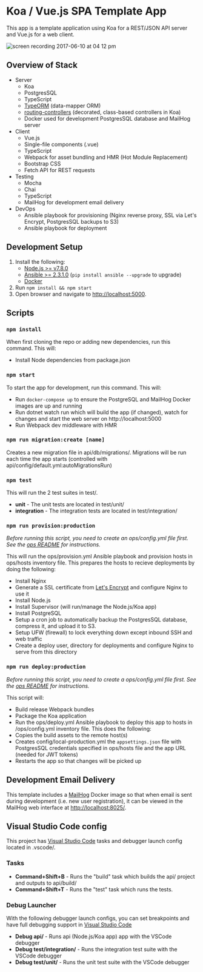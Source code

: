 # Koa / Vue.js SPA Template App

This app is a template application using Koa for a REST/JSON API server and Vue.js for a web client.

![screen recording 2017-06-10 at 04 12 pm](https://user-images.githubusercontent.com/759811/27006360-bd3b8152-4df7-11e7-9011-f22204abe4d5.gif)

## Overview of Stack
- Server
  - Koa
  - PostgresSQL
  - TypeScript
  - [TypeORM](https://github.com/typeorm/typeorm) (data-mapper ORM)
  - [routing-controllers](https://github.com/pleerock/routing-controllers) (decorated, class-based controllers in Koa)
  - Docker used for development PostgresSQL database and MailHog server
- Client
  - Vue.js
  - Single-file components (.vue)
  - TypeScript
  - Webpack for asset bundling and HMR (Hot Module Replacement)
  - Bootstrap CSS
  - Fetch API for REST requests
- Testing
  - Mocha
  - Chai
  - TypeScript
  - MailHog for development email delivery
- DevOps
  - Ansible playbook for provisioning (Nginx reverse proxy, SSL via Let's Encrypt, PostgresSQL backups to S3)
  - Ansible playbook for deployment

## Development Setup

1. Install the following:
   - [Node.js >= v7.8.0](https://nodejs.org/en/download/)
   - [Ansible >= 2.3.1.0](http://docs.ansible.com/ansible/intro_installation.html) (`pip install ansible --upgrade` to upgrade)
   - [Docker](https://docs.docker.com/engine/installation/)
2. Run `npm install && npm start`
3. Open browser and navigate to [http://localhost:5000](http://localhost:5000).

## Scripts

### `npm install`

When first cloning the repo or adding new dependencies, run this command.  This will:

- Install Node dependencies from package.json

### `npm start`

To start the app for development, run this command.  This will:

- Run `docker-compose up` to ensure the PostgreSQL and MailHog Docker images are up and running
- Run dotnet watch run which will build the app (if changed), watch for changes and start the web server on http://localhost:5000
- Run Webpack dev middleware with HMR

### `npm run migration:create [name]`

Creates a new migration file in api/db/migrations/.  Migrations will be run each time the app starts (controlled with api/config/default.yml:autoMigrationsRun)

### `npm test`

This will run the 2 test suites in test/.
- **unit** - The unit tests are located in test/unit/
- **integration** - The integration tests are located in test/integration/

### `npm run provision:production`

 _Before running this script, you need to create an ops/config.yml file first.  See the [ops README](ops/) for instructions._

 This will run the ops/provision.yml Ansible playbook and provision hosts in ops/hosts inventory file.  This prepares the hosts to recieve deployments by doing the following:
  - Install Nginx
  - Generate a SSL certificate from [Let's Encrypt](https://letsencrypt.org/) and configure Nginx to use it
  - Install Node.js
  - Install Supervisor (will run/manage the Node.js/Koa app)
  - Install PostgreSQL
  - Setup a cron job to automatically backup the PostgresSQL database, compress it, and upload it to S3.
  - Setup UFW (firewall) to lock everything down except inbound SSH and web traffic
  - Create a deploy user, directory for deployments and configure Nginx to serve from this directory

### `npm run deploy:production`

_Before running this script, you need to create a ops/config.yml file first.  See the [ops README](ops/) for instructions._

This script will:
 - Build release Webpack bundles
 - Package the Koa application
 - Run the ops/deploy.yml Ansible playbook to deploy this app to hosts in /ops/config.yml inventory file.  This does the following:
  - Copies the build assets to the remote host(s)
  - Creates config/local-production.yml the `appsettings.json` file with PostgresSQL credentials specified in ops/hosts file and the app URL (needed for JWT tokens)
  - Restarts the app so that changes will be picked up

## Development Email Delivery

This template includes a [MailHog](https://github.com/mailhog/MailHog) Docker image so that when email is sent during development (i.e. new user registration), it can be viewed
in the MailHog web interface at [http://localhost:8025/](http://localhost:8025/).

## Visual Studio Code config

This project has [Visual Studio Code](https://code.visualstudio.com/) tasks and debugger launch config located in .vscode/.

### Tasks

- **Command+Shift+B** - Runs the "build" task which builds the api/ project and outputs to api/build/
- **Command+Shift+T** - Runs the "test" task which runs the tests.

### Debug Launcher

With the following debugger launch configs, you can set breakpoints and have full debugging support in [Visual Studio Code](https://code.visualstudio.com/)

- **Debug api/** - Runs api (Node.js/Koa app) app with the VSCode debugger
- **Debug test/integration/** - Runs the integration test suite with the VSCode debugger
- **Debug test/unit/** - Runs the unit test suite with the VSCode debugger
